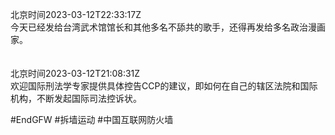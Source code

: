 北京时间2023-03-12T22:33:17Z<br>今天已经发给台湾武术馆馆长和其他多名不舔共的歌手，还得再发给多名政治漫画家。<br><br><br>北京时间2023-03-12T21:08:31Z<br>欢迎国际刑法学专家提供具体控告CCP的建议，即如何在自己的辖区法院和国际机构，不断发起国际司法控诉状。

#EndGFW #拆墙运动 #中国互联网防火墙<br><br><br>